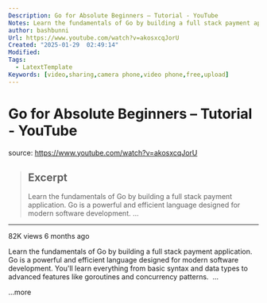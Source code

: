 ```yaml
---
Description: Go for Absolute Beginners – Tutorial - YouTube
Notes: Learn the fundamentals of Go by building a full stack payment application. Go is a powerful and efficient language designed for modern software development. ...
author: bashbunni
Url: https://www.youtube.com/watch?v=akosxcqJorU
Created: "2025-01-29  02:49:14"
Modified: 
Tags:
  - LatextTemplate
Keywords: [video,sharing,camera phone,video phone,free,upload]
---
```


# Go for Absolute Beginners – Tutorial - YouTube

source: https://www.youtube.com/watch?v=akosxcqJorU

> ## Excerpt
> Learn the fundamentals of Go by building a full stack payment application. Go is a powerful and efficient language designed for modern software development. ...

---
82K views 6 months ago

Learn the fundamentals of Go by building a full stack payment application. Go is a powerful and efficient language designed for modern software development. You'll learn everything from basic syntax and data types to advanced features like goroutines and concurrency patterns.  …

...more
